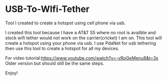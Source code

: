 # USB-To-WIfi-Tether
Tool I created to create a hotspot using cell phone via usb. 

I created this tool because I have a AT&T S5 where no root is availble and stock wifi tether would not work on the carrier(cricket) I am on.
This tool will create a hotspot using your phone via usb. I use PdaNet for usb tethering then use this tool to create a hotspot for all my devices.

For video tutorial:https://www.youtube.com/watch?v=-vRpGeMenu8&t=3s
Older version but should still be the same steps.

Enjoy!
